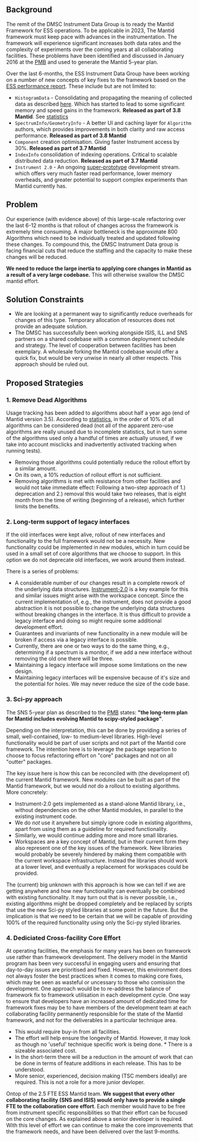 ## Background

The remit of the DMSC Instrument Data Group is to ready the Mantid Framework for ESS operations. To be applicable in 2023, The Mantid framework must keep pace with advances in the instrumentation. The framework will experience significant increases both data rates and the complexity of experiments over the coming years at all collaborating facilities. These problems have been identified and discussed in January 2016 at the [PMB](https://github.com/mantidproject/documents/blob/master/Project-Management/PMB/Minutes/PMBMinutes-2016-01-22.docx) and used to generate the Mantid 5-year plan.

Over the last 6-months, the ESS Instrument Data Group have been working on a number of new concepts of key fixes to the framework based on the [ESS performance report](https://github.com/mantidproject/documents/blob/master/Performance/performance_analysis_of_mantid_for_ess.pdf). These include but are not limited to:

* `HistogramData` - Consolidating and propagating the meaning of collected data as described [here](http://docs.mantidproject.org/nightly/concepts/HistogramData.html). Which has started to lead to some significant memory and speed gains in the framework. **Released as part of 3.8 Mantid**.  See [statistics](https://github.com/mantidproject/mantid/blob/master/docs/source/release/v3.8.0/framework.rst)
* `SpectrumInfo/GeometryInfo` - A better UI and caching layer for `Algorithm` authors, which provides improvements in both clarity and raw access performance. **Released as part of 3.8 Mantid**
* `Component` creation optimisation. Giving faster Instrument access by 30%. **Released as part of 3.7 Mantid**
* `IndexInfo` consolidation of indexing operations. Critical to scalable distributed data reduction. **Released as part of 3.7 Mantid**
* `Instrument 2.0` - An ongoing [super-prototype](https://github.com/DMSC-Instrument-Data/instrument-prototype) development stream. which offers very much faster read performance, lower memory overheads, and greater potential to support complex experiments than Mantid currently has.


## Problem

Our experience (with evidence above) of this large-scale refactoring over the last 6-12 months is that rollout of changes across the framework is extremely time consuming. A major bottleneck is the approximate 800 Algorithms which need to be individually treated and updated following these changes. To compound this, the DMSC Instrument Data group is facing financial cuts that reduce the staffing and the capacity to make these changes will be reduced.

**We need to reduce the large inertia to applying core changes in Mantid as a result of a very large codebase.** This will otherwise swallow the DMSC mantid effort.


## Solution Constraints

* We are looking at a permanent way to significantly reduce overheads for changes of this type. Temporary allocation of resources does not provide an adequate solution.
* The DMSC has successfully been working alongside ISIS, ILL and SNS partners on a shared codebase with a common deployment schedule and strategy. The level of cooperation between facilities has been exemplary. A wholesale forking the Mantid codebase would offer a quick fix, but would be very unwise in nearly all other respects. This approach should be ruled out.


## Proposed Strategies

### 1. Remove Dead Algorithms

Usage tracking has been added to algorithms about half a year ago (end of Mantid version 3.5).
According to [statistics](algorithm-usage-summary.txt), in the order of 10% of all algorithms can be considered dead (not all of the apparent zero-use algorithms are really unused due to incomplete statistics, but in turn some of the algorithms used only a handful of times are actually unused, if we take into account misclicks and inadvertently activated tracking when running tests).
- Removing those algorithms could potentially reduce the rollout effort by a similar amount.
- On its own, a 10% reduction of rollout effort is not sufficient.
- Removing algorithms is met with resistance from other facilities and would not take immediate effect:
  Following a two-step approach of 1.) deprecation and 2.) removal this would take two releases, that is eight month from the time of writing (beginning of a release), which further limits the benefits.

### 2. Long-term support of legacy interfaces

If the old interfaces were kept alive, rollout of new interfaces and functionality to the full framework would not be a necessity.
New functionality could be implemented in new modules, which in turn could be used in a small set of core algorithms that we choose to support. In this option we do not deprecate old interfaces, we work around them instead.

There is a series of problems:

- A considerable number of our changes result in a complete rework of the underlying data structures.
  [Instrument-2.0](https://github.com/DMSC-Instrument-Data/instrument-prototype) is a key example for this and similar issues might arise with the workspace concept.
  Since the current implementation of, e.g., the instrument, does not provide a good abstraction it is not possible to change the underlying data structures without breaking changes in the interface.
  It is thus difficult to provide a legacy interface and doing so might require some additional development effort.
- Guarantees and invariants of new functionality in a new module will be broken if access via a legacy interface is possible.
- Currently, there are one or two ways to do the same thing, e.g., determining if a spectrum is a monitor, if we add a new interface without removing the old one there will be three.
- Maintaining a legacy interface will impose some limitations on the new design.
- Maintaining legacy interfaces will be expensive because of it's size and the potential for holes. We may never reduce the size of the code base.

### 3. Sci-py approach
The SNS 5-year plan as described to the [PMB](https://github.com/mantidproject/documents/blob/master/Project-Management/PMB/Minutes/PMBMinutes-2016-01-22.docx) states: **"the long-term plan for Mantid includes evolving Mantid to scipy-styled package"**.

Depending on the interpretation, this can be done by providing a series of small, well-contained, low- to medium-level libraries.
High-level functionality would be part of user scripts and not part of the Mantid core framework. The intention here is to leverage the package separtion to choose to focus refactoring effort on "core" packages and not on all "outter" packages.

The key issue here is how this can be reconciled with (the development of) the current Mantid framework.
New modules can be built as part of the Mantid framework, but we would *not* do a rollout to existing algorithms.
More concretely:

- Instrument-2.0 gets implemented as a stand-alone Mantid library, i.e., without dependencies on the other Mantid modules, in parallel to the existing instrument code.
- We do *not* use it anywhere but simply ignore code in existing algorithms, apart from using them as a guideline for required functionality.
- Similarly, we would continue adding more and more small libraries.
- Workspaces are a key concept of Mantid, but in their current form they also represent one of the key issues of the framework.
  New libraries would probably be severely hindered by making them compatible with the current workspace infrastructure.
  Instead the libraries should work at a lower level, and eventually a replacement for workspaces could be provided.

The (current) big unknown with this approach is how we can tell if we are getting anywhere and how new functionality can eventually be combined with existing functionality.
It may turn out that is is never possible, i.e., existing algorithms might be dropped completely and be replaced by scripts that use the new Sci-py styled libraries at some point in the future.
But the implication is that we need to be certain that we will be capable of providing 100% of the required functionality using only the Sci-py styled libraries.

### 4. Dediciated Cross-facility Core Effort

At operating facilities, the emphasis for many years has been on framework use rather than framework development. The delivery model in the Mantid program has been very successful in engaging users and ensuring that day-to-day issues are prioritised and fixed. However, this environment does not always foster the best practices when it comes to making core fixes, which may be seen as wasteful or uncessary to those who comission the development. One approach would be to re-address the balance of framework fix to framework utilisation in each development cycle. One way to ensure that developers have an increased amount of dedicated time for framework fixes may be to have members of the development team at each collaborating facility permanently responsible for the state of the Mantid framework, and not for the deliverables in a particular technique area.

* This would require buy-in from all facilities.
* The effort will help ensure the longevity of Mantid. However, it may look as though no 'useful' technique specific work is being done. * There is a sizeable associated cost.
* In the short-term there will be a reduction in the amount of work that can be done in terms of feature additions in each release. This has to be understood.
* More senior, experienced, decision making (TSC members ideally) are required. This is not a role for a more junior devloper.

Ontop of the 2.5 FTE ESS Mantid team. **We suggest that every other collaborating facility (SNS and ISIS) would only have to provide a single FTE to the collaboration core effort**. Each member would have to be free from instrument specific responsiblities so that their effort can be focused on the core changes. As explained above a senior developer is required. With this level of effort we can continue to make the core improvements that the framework needs, and have been delivered over the last 9-months.

